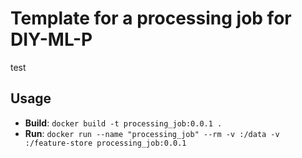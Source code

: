 # Template for a processing job for DIY-ML-P
test
## Usage
- **Build**: `docker build -t processing_job:0.0.1 .`
- **Run**: `docker run --name "processing_job" --rm -v :/data -v :/feature-store processing_job:0.0.1`